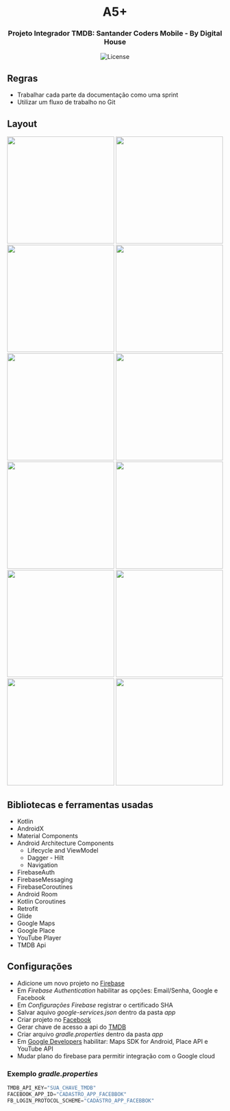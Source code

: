 <h1 align="center">
 A5+
</h1>

<h3 align="center">
 Projeto Integrador TMDB: Santander Coders Mobile - By Digital House
</h3>

<p align="center">  
  <img alt="License" src="https://img.shields.io/badge/license-MIT-%2304D361">
</p>

## Regras

- Trabalhar cada parte da documentação como uma sprint
- Utilizar um fluxo de trabalho no Git

## Layout
<div align="center" style="">
  <img src="https://github.com/abraaofaco/projeto-integrador-dh/blob/master/screenshot/Screenshot_01.png?sanitize=true&raw=true" width="250px" />
  <img src="https://github.com/abraaofaco/projeto-integrador-dh/blob/master/screenshot/Screenshot_02.png?sanitize=true&raw=true" width="250px" />
  <img src="https://github.com/abraaofaco/projeto-integrador-dh/blob/master/screenshot/Screenshot_03.png?sanitize=true&raw=true" width="250px" />
  <img src="https://github.com/abraaofaco/projeto-integrador-dh/blob/master/screenshot/Screenshot_04.png?sanitize=true&raw=true" width="250px" />
  <img src="https://github.com/abraaofaco/projeto-integrador-dh/blob/master/screenshot/Screenshot_05.png?sanitize=true&raw=true" width="250px" />
  <img src="https://github.com/abraaofaco/projeto-integrador-dh/blob/master/screenshot/Screenshot_06.png?sanitize=true&raw=true" width="250px" />
  <img src="https://github.com/abraaofaco/projeto-integrador-dh/blob/master/screenshot/Screenshot_07.png?sanitize=true&raw=true" width="250px" />
  <img src="https://github.com/abraaofaco/projeto-integrador-dh/blob/master/screenshot/Screenshot_08.png?sanitize=true&raw=true" width="250px" />
  <img src="https://github.com/abraaofaco/projeto-integrador-dh/blob/master/screenshot/Screenshot_09.png?sanitize=true&raw=true" width="250px" />
  <img src="https://github.com/abraaofaco/projeto-integrador-dh/blob/master/screenshot/Screenshot_10.png?sanitize=true&raw=true" width="250px" />
  <img src="https://github.com/abraaofaco/projeto-integrador-dh/blob/master/screenshot/Screenshot_11.png?sanitize=true&raw=true" width="250px" />
  <img src="https://github.com/abraaofaco/projeto-integrador-dh/blob/master/screenshot/Screenshot_12.png?sanitize=true&raw=true" width="250px" />
</div>

## Bibliotecas e ferramentas usadas

- Kotlin
- AndroidX
- Material Components
- Android Architecture Components
  - Lifecycle and ViewModel
  - Dagger - Hilt
  - Navigation
- FirebaseAuth
- FirebaseMessaging
- FirebaseCoroutines
- Android Room
- Kotlin Coroutines
- Retrofit
- Glide
- Google Maps
- Google Place
- YouTube Player
- TMDB Api

## Configurações

- Adicione um novo projeto no [Firebase](https://console.firebase.google.com/u/0/?pli=1)
- Em *Firebase Authentication* habilitar as opções: Email/Senha, Google e Facebook
- Em *Configurações Firebase* registrar o certificado SHA
- Salvar aquivo *google-services.json* dentro da pasta *app*
- Criar projeto no [Facebook](https://developers.facebook.com/apps/)
- Gerar chave de acesso a api do [TMDB](https://developers.themoviedb.org/3/getting-started/introduction)
- Criar arquivo *gradle.properties* dentro da pasta *app*
- Em [Google Developers](https://console.developers.google.com/) habilitar: Maps SDK for Android, Place API e YouTube API
- Mudar plano do firebase para permitir integração com o Google cloud 

### Exemplo *gradle.properties*
```js
TMDB_API_KEY="SUA_CHAVE_TMDB"
FACEBOOK_APP_ID="CADASTRO_APP_FACEBBOK"
FB_LOGIN_PROTOCOL_SCHEME="CADASTRO_APP_FACEBBOK"
```

